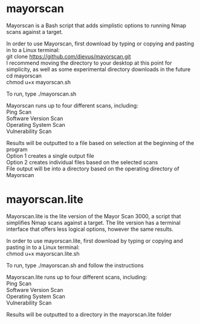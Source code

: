 # mayorscan

Mayorscan is a Bash script that adds simplistic options to running Nmap scans against a target.

In order to use Mayorscan, first download by typing or copying and pasting in to a Linux terminal:
  <br>git clone https://github.com/dievus/mayorscan.git
  <br>I recommend moving the directory to your desktop at this point for simplicity, as well as some experimental directory downloads in the future
  <br>cd mayorscan
  <br>chmod u+x mayorscan.sh
  
To run, type ./mayorscan.sh

Mayorscan runs up to four different scans, including:
  <br>Ping Scan
  <br>Software Version Scan
  <br>Operating System Scan
  <br>Vulnerability Scan
  
Results will be outputted to a file based on selection at the beginning of the program
  <br>Option 1 creates a single output file
  <br>Option 2 creates individual files based on the selected scans
<br>File output will be into a directory based on the operating directory of Mayorscan

# mayorscan.lite

Mayorscan.lite is the lite version of the Mayor Scan 3000, a script that simplifies Nmap scans against a target.  The lite version
has a terminal interface that offers less logical options, however the same results.

In order to use mayorscan.lite, first download by typing or copying and pasting in to a Linux terminal: 
<br>chmod u+x mayorscan.lite.sh

To run, type ./mayorscan.sh and follow the instructions

Mayorscan.lite runs up to four different scans, including:
<br>Ping Scan
<br>Software Version Scan
<br>Operating System Scan
<br>Vulnerability Scan

Results will be outputted to a directory in the mayorscan.lite folder

